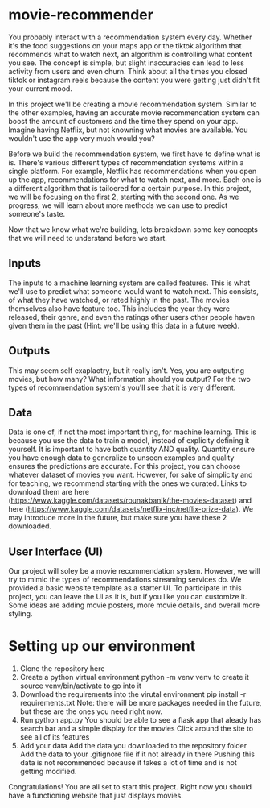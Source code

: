 # movie-recommender

You probably interact with a recommendation system every day. Whether it's the food suggestions on your maps app or the tiktok algorithm that recommends what to watch next, an algorithm is controlling what content you see. The concept is simple, but slight inaccuracies can lead to less activity from users and even churn. Think about all the times you closed tiktok or instagram reels because the content you were getting just didn't fit your current mood. 

In this project we'll be creating a movie recommendation system. Similar to the other examples, having an accurate movie recommendation system can boost the amount of customers and the time they spend on your app. Imagine having Netflix, but not knowning what movies are available. You wouldn't use the app very much would you?

Before we build the recommendation system, we first have to define what is is. There's various different types of recommendation systems within a single platform. For example, Netflix has recommendations when you open up the app, recommendations for what to watch next, and more. Each one is a different algorithm that is tailoered for a certain purpose. In this project, we will be focusing on the first 2, starting with the second one. As we progress, we will learn about more methods we can use to predict someone's taste.

Now that we know what we're building, lets breakdown some key concepts that we will need to understand before we start.

## Inputs

The inputs to a machine learning system are called features. This is what we'll use to predict what someone would want to watch next. This consists, of what they have watched, or rated highly in the past. The movies themselves also have feature too. This includes the year they were released, their genre, and even the ratings other users other people haven given them in the past (Hint: we'll be using this data in a future week).

## Outputs

This may seem self exaplaotry, but it really isn't. Yes, you are outputing movies, but how many? What information should you output? For the two types of recommendation system's you'll see that it is very different.

## Data

Data is one of, if not the most important thing, for machine learning. This is because you use the data to train a model, instead of explicity defining it yourself. It is important to have both quantity AND quality. Quantity ensure you have enough data to generalize to unseen examples and quality ensures the predictions are accurate. For this project, you can choose whatever dataset of movies you want. However, for sake of simplicity and for teaching, we recommend starting with the ones we curated. Links to download them are here (https://www.kaggle.com/datasets/rounakbanik/the-movies-dataset) and here (https://www.kaggle.com/datasets/netflix-inc/netflix-prize-data). We may introduce more in the future, but make sure you have these 2 downloaded.

## User Interface (UI)

Our project will soley be a movie recommendation system. However, we will try to mimic the types of recommendations streaming services do. We provided a basic website template as a starter UI. To participate in this project, you can leave the UI as it is, but if you like you can customize it. Some ideas are adding movie posters, more movie details, and overall more styling.

# Setting up our environment

1. Clone the repository here
2. Create a python virtual environment
    python -m venv venv to create it
    source venv/bin/activate to go into it
3. Download the requirements into the virutal environment
    pip install -r requirements.txt
    Note: there will be more packages needed in the future, but these are the ones you need right now.
4. Run python app.py
    You should be able to see a flask app that aleady has search bar and a simple display for the movies
    Click around the site to see all of its features
5. Add your data
    Add the data you downloaded to the repository folder
    Add the data to your .gitignore file if it not already in there
        Pushing this data is not recommended because it takes a lot of time and is not getting modified.

Congratulations! You are all set to start this project. Right now you should have a functioning website that just displays movies. 